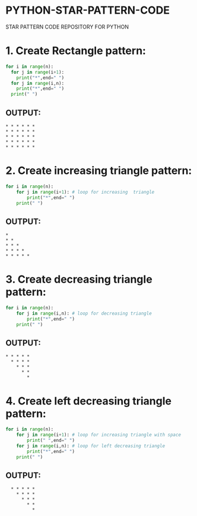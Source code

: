# PYTHON-STAR-PATTERN-CODE
STAR PATTERN CODE REPOSITORY FOR PYTHON
# 1. Create Rectangle pattern:<br>

```python
for i in range(n):
  for j in range(i+1):
    print("*",end=" ")
  for j in range(i,n):
    print("*",end=" ")
  print(" ")
```
## OUTPUT:

```
* * * * * *  
* * * * * *  
* * * * * *  
* * * * * *  
* * * * * *
```

# 2. Create increasing triangle pattern:<br>

```python
for i in range(n):
    for j in range(i+1): # loop for increasing  triangle
        print("*",end=" ") 
    print(" ")

```
## OUTPUT:

```
*
* *
* * *
* * * *
* * * * *
```

# 3. Create decreasing triangle pattern:<br>

```python
for i in range(n):
    for j in range(i,n): # loop for decreasing triangle
        print("*",end=" ")
    print(" ")

```
## OUTPUT:

```
* * * * *  
  * * * *  
    * * *  
      * *  
        *  
```
# 4. Create left decreasing triangle pattern:<br>

```python
for i in range(n):
    for j in range(i+1): # loop for increasing triangle with space
        print(" ",end=" ")
    for j in range(i,n): # loop for left decreasing triangle
        print("*",end=" ")
    print(" ")

```
## OUTPUT:

```
  * * * * *  
    * * * *  
      * * *  
        * *  
          * 
```

